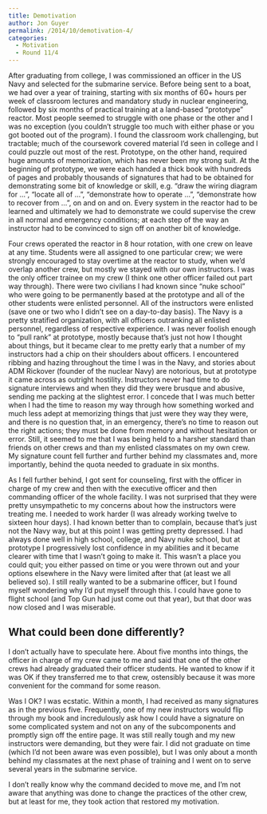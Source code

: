 ```yaml
---
title: Demotivation
author: Jon Guyer
permalink: /2014/10/demotivation-4/
categories:
  - Motivation
  - Round 11/4
---
```

After graduating from college, I was commissioned an officer in the US Navy and selected for the submarine service. Before being sent to a boat, we had over a year of training, starting with six months of 60+ hours per week of classroom lectures and mandatory study in nuclear engineering, followed by six months of practical training at a land-based “prototype” reactor. Most people seemed to struggle with one phase or the other and I was no exception (you couldn’t struggle too much with either phase or you got booted out of the program). I found the classroom work challenging, but tractable; much of the coursework covered material I’d seen in college and I could puzzle out most of the rest. Prototype, on the other hand, required huge amounts of memorization, which has never been my strong suit. At the beginning of prototype, we were each handed a thick book with hundreds of pages and probably thousands of signatures that had to be obtained for demonstrating some bit of knowledge or skill, e.g. “draw the wiring diagram for …”, “locate all of …”, “demonstrate how to operate …”, “demonstrate how to recover from …”, on and on and on. Every system in the reactor had to be learned and ultimately we had to demonstrate we could supervise the crew in all normal and emergency conditions; at each step of the way an instructor had to be convinced to sign off on another bit of knowledge.

Four crews operated the reactor in 8 hour rotation, with one crew on leave at any time. Students were all assigned to one particular crew; we were strongly encouraged to stay overtime at the reactor to study, when we’d overlap another crew, but mostly we stayed with our own instructors. I was the only officer trainee on my crew (I think one other officer failed out part way through). There were two civilians I had known since “nuke school” who were going to be permanently based at the prototype and all of the other students were enlisted personnel. All of the instructors were enlisted (save one or two who I didn’t see on a day-to-day basis). The Navy is a pretty stratified organization, with all officers outranking all enlisted personnel, regardless of respective experience. I was never foolish enough to “pull rank” at prototype, mostly because that’s just not how I thought about things, but it became clear to me pretty early that a number of my instructors had a chip on their shoulders about officers. I encountered ribbing and hazing throughout the time I was in the Navy, and stories about ADM Rickover (founder of the nuclear Navy) are notorious, but at prototype it came across as outright hostility. Instructors never had time to do signature interviews and when they did they were brusque and abusive, sending me packing at the slightest error. I concede that I was much better when I had the time to reason my way through how something worked and much less adept at memorizing things that just were they way they were, and there is no question that, in an emergency, there’s no time to reason out the right actions; they must be done from memory and without hesitation or error. Still, it seemed to me that I was being held to a harsher standard than friends on other crews and than my enlisted classmates on my own crew. My signature count fell further and further behind my classmates and, more importantly, behind the quota needed to graduate in six months.

As I fell further behind, I got sent for counseling, first with the officer in charge of my crew and then with the executive officer and then commanding officer of the whole facility. I was not surprised that they were pretty unsympathetic to my concerns about how the instructors were treating me. I needed to work harder (I was already working twelve to sixteen hour days). I had known better than to complain, because that’s just not the Navy way, but at this point I was getting pretty depressed. I had always done well in high school, college, and Navy nuke school, but at prototype I progressively lost confidence in my abilities and it became clearer with time that I wasn’t going to make it. This wasn’t a place you could quit; you either passed on time or you were thrown out and your options elsewhere in the Navy were limited after that (at least we all believed so). I still really wanted to be a submarine officer, but I found myself wondering why I’d put myself through this. I could have gone to flight school (and Top Gun had just come out that year), but that door was now closed and I was miserable.

## What could been done differently?

I don’t actually have to speculate here. About five months into things, the officer in charge of my crew came to me and said that one of the other crews had already graduated their officer students. He wanted to know if it was OK if they transferred me to that crew, ostensibly because it was more convenient for the command for some reason.

Was I OK? I was ecstatic. Within a month, I had received as many signatures as in the previous five. Frequently, one of my new instructors would flip through my book and incredulously ask how I could have a signature on some complicated system and not on any of the subcomponents and promptly sign off the entire page. It was still really tough and my new instructors were demanding, but they were fair. I did not graduate on time (which I&#8217;d not been aware was even possible), but I was only about a month behind my classmates at the next phase of training and I went on to serve several years in the submarine service.

I don’t really know why the command decided to move me, and I’m not aware that anything was done to change the practices of the other crew, but at least for me, they took action that restored my motivation.
